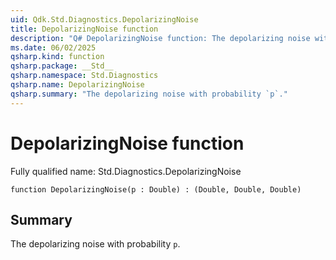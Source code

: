 ```yaml
---
uid: Qdk.Std.Diagnostics.DepolarizingNoise
title: DepolarizingNoise function
description: "Q# DepolarizingNoise function: The depolarizing noise with probability `p`."
ms.date: 06/02/2025
qsharp.kind: function
qsharp.package: __Std__
qsharp.namespace: Std.Diagnostics
qsharp.name: DepolarizingNoise
qsharp.summary: "The depolarizing noise with probability `p`."
---
```


# DepolarizingNoise function

Fully qualified name: Std.Diagnostics.DepolarizingNoise

```qsharp
function DepolarizingNoise(p : Double) : (Double, Double, Double)
```

## Summary
 The depolarizing noise with probability `p`.
